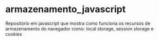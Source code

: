 # armazenamento_javascript
 Repositório em javascript que mostra como funciona os recursos de armazenamento do navegador como: local storage, session storage e cookies 

